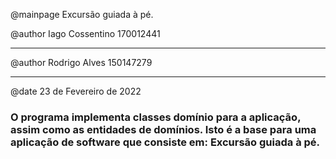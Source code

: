 @mainpage Excurs&atilde;o guiada &agrave; p&eacute;.

@author Iago Cossentino 170012441
_______
@author Rodrigo Alves 150147279
_______
@date 23 de Fevereiro de 2022

### O programa implementa classes dom&iacute;nio para a aplica&ccedil;&atilde;o, assim como as entidades de dom&iacute;nios. Isto &eacute; a base para uma aplica&ccedil;&atilde;o de software que consiste em: Excurs&atilde;o guiada &agrave; p&eacute;.


